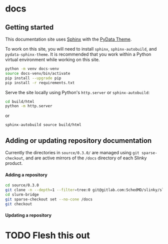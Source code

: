 # docs

## Getting started

This documentation site uses [Sphinx](https://www.sphinx-doc.org/en/master/)
with the
[PyData Theme](https://pydata-sphinx-theme.readthedocs.io/en/stable/index.html).

To work on this site, you will need to install `sphinx`, `sphinx-autobuild`, and
`pydata-sphinx-theme`. It is recommended that you work within a Python virtual
environment while working on this site.

```bash
python -m venv docs-venv
source docs-venv/bin/activate
pip install --upgrade pip
pip install -r requirements.txt
```

Serve the site locally using Python's `http.server` or `sphinx-autobuild`:

```bash
cd build/html
python -m http.server
```

or

```bash
sphinx-autobuild source build/html
```

## Adding or updating repository documentation

Currently the directories in `source/0.3.0/` are managed using
`git sparse-checkout`, and are active mirrors of the `/docs` directory of each
Slinky product.

#### Adding a repository

```bash
cd source/0.3.0
git clone -n --depth=1 --filter=tree:0 git@gitlab.com:SchedMD/slinky/slurm-bridge.git
cd slurm-bridge
git sparse-checkout set --no-cone /docs
git checkout
```

#### Updating a repository

# TODO Flesh this out
